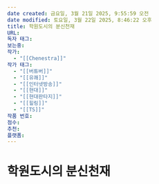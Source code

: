 ```yaml
---
date created: 금요일, 3월 21일 2025, 9:55:59 오전
date modified: 토요일, 3월 22일 2025, 8:46:22 오후
title: 학원도시의 분신천재
URL: 
독자 태그: 
보는중: 
작가:
  - "[[Chenestra]]"
작가 태그:
  - "[[버튜버]]"
  - "[[유쾌]]"
  - "[[인터넷방송]]"
  - "[[현대]]"
  - "[[현대판타지]]"
  - "[[힐링]]"
  - "[[TS]]"
작품 번호: 
점수: 
추천: 
플랫폼: 
---
```


# 학원도시의 분신천재
